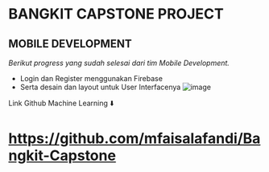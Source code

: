 BANGKIT CAPSTONE PROJECT
==

MOBILE DEVELOPMENT
--


*Berikut progress yang sudah selesai dari tim Mobile Development.*
- Login dan Register menggunakan Firebase
- Serta desain dan layout untuk User Interfacenya
![image](https://github.com/anjas06/Mobile_Development_AiLOOP/assets/142794890/c1ea80f1-38f9-41df-b2dc-0a90d3479887)

Link Github Machine Learning ⬇️

https://github.com/mfaisalafandi/Bangkit-Capstone
==
